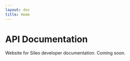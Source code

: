 ```yaml
---
layout: doc
title: Home
---
```

# API Documentation
Website for Sileo developer documentation. Coming soon.